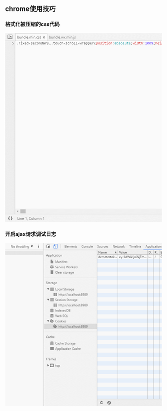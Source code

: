 ## chrome使用技巧

### 格式化被压缩的css代码

![cssdebu](/img/chrome/css.gif)

### 开启ajax请求调试日志

![cssdebu](/img/chrome/开启ajax请求日志.gif)






